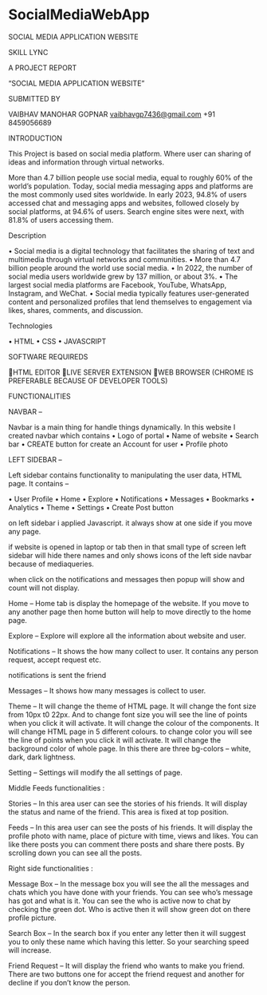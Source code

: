 # SocialMediaWebApp















SOCIAL MEDIA APPLICATION WEBSITE
 



SKILL LYNC



A PROJECT REPORT


“SOCIAL MEDIA APPLICATION WEBSITE”


SUBMITTED BY


VAIBHAV MANOHAR GOPNAR
vaibhavgp7436@gmail.com +91 8459056689

 
INTRODUCTION


This Project is based on social media platform.
Where user can sharing of ideas and information through virtual networks.


More than 4.7 billion people use social media, equal to roughly 60% of the world’s population.
Today, social media messaging apps and platforms are the most commonly used sites worldwide. In early 2023, 94.8% of users accessed chat and messaging apps and websites, followed closely by social platforms, at 94.6% of users. Search engine sites were next, with 81.8% of users accessing them.
 



Description


•     Social media is a digital technology that facilitates the sharing of text and multimedia through virtual networks and communities.
• More than 4.7 billion people around the world use social media.
• In 2022, the number of social media users worldwide grew by 137 million, or about 3%.
• The largest social media platforms are Facebook, YouTube, WhatsApp, Instagram, and WeChat.
• Social media typically features user-generated content and personalized profiles that lend themselves to engagement via likes, shares, comments, and discussion.
 






Technologies



• HTML • CSS
• JAVASCRIPT
 






SOFTWARE REQUIREDS


HTML EDITOR
LIVE SERVER EXTENSION
WEB BROWSER (CHROME IS PREFERABLE BECAUSE OF DEVELOPER TOOLS)
 


FUNCTIONALITIES



NAVBAR –



Navbar is a main thing for handle things dynamically. In this website I created navbar which contains
• Logo of portal
• Name of website • Search bar
• CREATE button for create an Account for user • Profile photo
 

LEFT SIDEBAR –



Left sidebar contains functionality to manipulating the user data, HTML page.
It contains –



•	User Profile •	Home
•	Explore
•	Notifications •	Messages
•	Bookmarks •	Analytics
•	Theme •	Settings
•	Create Post button
 



on left sidebar i applied Javascript.
it always show at one side if you move any page.


if website is opened in laptop or tab then in that small type of screen left sidebar will hide there names and only shows icons of the left side navbar because of mediaqueries.


when click on the notifications and messages then popup will show and count will not display.
 



Home – Home tab is display the homepage of the website. If you move to any another page then home button will help to move directly to the home page.



Explore – Explore will explore all the information about website and user.



 
Notifications – It shows the how many collect to user. It contains any person request, accept request etc.
 

notifications is sent the friend
 



Messages – It shows how many messages is collect to user.
 

Theme – It will change the theme of HTML page. It will change the font size from 10px t0 22px. And to change font size you will see the line of points when you click it will activate.
It will change the colour of the components. It will change HTML page in 5 different colours. to change color you will see the line of points when you click it will activate.
It will change the background color of whole page. In this there are three bg-colors – white, dark, dark lightness.



Setting – Settings will modify the all settings of page.
 

Middle Feeds functionalities :



Stories – In this area user can see the stories of his friends. It will display the status and name of the friend. This area is fixed at top position.



Feeds – In this area user can see the posts of his friends. It will display the profile photo with name, place of picture with time, views and likes.
You can like there posts you can comment there posts and share there posts.
By scrolling down you can see all the posts.
 


Right side functionalities :



Message Box – In the message box you will see the all the messages and chats which you have done with your friends. You can see who’s message has got and what is it.
You can see the who is active now to chat by checking the green dot. Who is active then it will show green dot on there profile picture.



Search Box – In the search box if you enter any letter then it will suggest you to only these name which having this letter. So your searching speed will increase.
 


Friend Request – It will display the friend who wants to make you friend. There are two buttons one for accept the friend request and another for decline if you don’t know the person.
 

